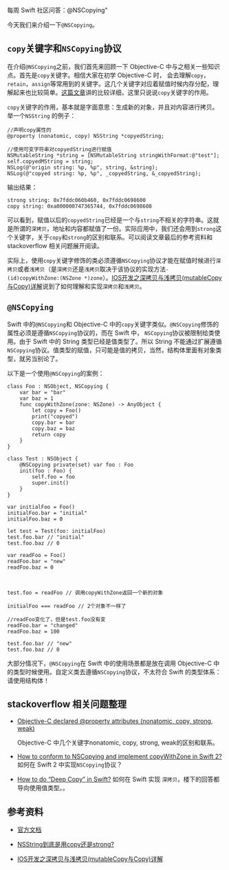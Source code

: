 每周 Swift 社区问答：@NSCopying"


今天我们来介绍一下`@NSCopying`。



## `copy`关键字和`NSCopying`协议
在介绍`@NSCopying`之前，我们首先来回顾一下 Objective-C 中与之相关一些知识点。首先是`copy`关键字。相信大家在初学 Objective-C 时， 会去理解`copy`，`retain`，`assign`等常用到的关键字。这几个关键字对应着赋值时候内存分配，理解起来也比较简单。[这篇文章](http://www.cnblogs.com/pengyingh/articles/2375080.html)讲的比较详细，这里只说说`copy`关键字的作用。

`copy`关键字的作用，基本就是字面意思：生成新的对象，并且对内容进行拷贝。举一个`NSString` 的例子：

    //声明copy属性的
    @property (nonatomic, copy) NSString *copyedString;
    
    //使用可变字符串对copyedString进行赋值
    NSMutableString *string = [NSMutableString stringWithFormat:@"test"];
    self.copyedMString = string;
    NSLog(@"origin string: %p, %p", string, &string);
    NSLog(@"copyed string: %p, %p", _copyedString, &_copyedString);

输出结果：

    strong string: 0x7fddc060b460, 0x7fddc0698600
    copy string: 0xa000000747365744, 0x7fddc0698608

可以看到，赋值以后的`copyedString`已经是一个与`string`不相关的字符串。这就是所谓的`深拷贝`，地址和内容都赋值了一份。实际应用中，我们还会用到`strong`这个关键字，关于`copy`和`strong`的区别和联系。可以阅读文章最后的参考资料和 stackoverflow 相关问题展开阅读。

实际上，使用`copy`关键字修饰的类必须遵循`NSCopying`协议才能在赋值时候进行`深拷贝`或者`浅拷贝`（是`深拷贝`还是`浅拷贝`取决于该协议的实现方法`- (id)copyWithZone:(NSZone *)zone`）。[IOS开发之深拷贝与浅拷贝(mutableCopy与Copy)详解](http://www.cnblogs.com/gaoxiao228/archive/2012/04/21/2462561.html)说到了如何理解和实现`深拷贝`和`浅拷贝`。



## `@NSCopying`

Swift 中的`@NSCopying`和 Objective-C 中的`copy`关键字类似。`@NSCopying`修饰的属性必须是遵循`NSCopying`协议的，而在 Swift 中， `NSCopying`协议被限制给类使用。由于 Swift 中的 String 类型已经是值类型了。所以 String 不能通过扩展遵循`NSCopying`协议。值类型的赋值，只可能是值的拷贝，当然，结构体里面有对象类型，就另当别论了。

以下是一个使用`@NSCopying`的案例：

    class Foo : NSObject, NSCopying {
        var bar = "bar"
        var baz = 1
        func copyWithZone(zone: NSZone) -> AnyObject {
            let copy = Foo()
            print("copyed")
            copy.bar = bar
            copy.baz = baz
            return copy
        }
    }
    
    class Test : NSObject {
        @NSCopying private(set) var foo : Foo
        init(foo : Foo) {
            self.foo = foo
            super.init()
        }
    }
    
    var initialFoo = Foo()
    initialFoo.bar = "initial"
    initialFoo.baz = 0
    
    let test = Test(foo: initialFoo)
    test.foo.bar // "initial"
    test.foo.baz // 0
    
    var readFoo = Foo()
    readFoo.bar = "new"
    readFoo.baz = 0
    
    
    
    test.foo = readFoo // 调用copyWithZone返回一个新的对象
    
    initialFoo === readFoo // 2个对象不一样了
    
    //readFoo变化了，但是test.foo没有变
    readFoo.bar = "changed"
    readFoo.baz = 100
    
    test.foo.bar // "new"
    test.foo.baz // 0
大部分情况下，`@NSCopying`在 Swift 中的使用场景都是放在调用 Objective-C 中的类型时候使用。自定义类去遵循`NSCopying`协议，不太符合 Swift 的类型体系：请使用结构体！


## stackoverflow 相关问题整理

* [Objective-C declared @property attributes (nonatomic, copy, strong, weak)](http://stackoverflow.com/questions/9859719/objective-c-declared-property-attributes-nonatomic-copy-strong-weak)

	Objective-C 中几个关键字nonatomic, copy, strong, weak的区别和联系。
	
* [How to conform to NSCopying and implement copyWithZone in Swift 2?](http://stackoverflow.com/questions/32111868/how-to-conform-to-nscopying-and-implement-copywithzone-in-swift-2)
	如何在 Swift 2 中实现`NSCopying`协议？
	
* [How to do “Deep Copy” in Swift?](http://stackoverflow.com/questions/24754559/how-to-do-deep-copy-in-swift/35126740#35126740)
  如何在 Swift 实现 `深拷贝`，楼下的回答都导向使用值类型。。
		
## 参考资料

* [官方文档](http://wiki.jikexueyuan.com/project/swift/chapter3/06_Attributes.html)

* [NSString到底是用copy还是strong?](http://www.jianshu.com/p/731bdaf5f123)

* [IOS开发之深拷贝与浅拷贝(mutableCopy与Copy)详解](http://www.cnblogs.com/gaoxiao228/archive/2012/04/21/2462561.html)






